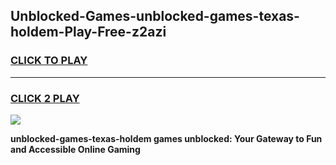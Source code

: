 
## Unblocked-Games-unblocked-games-texas-holdem-Play-Free-z2azi
<h3>
<a href="https://premium76.site?title=unblocked-games-texas-holdem&ref=18A">CLICK TO PLAY</a></h3>
<hr>

<h3>
<a href="https://premium76.site?title=unblocked-games-texas-holdem&ref=18A">CLICK 2 PLAY</a>
  
</h3>

<a href="https://premium76.site?title=unblocked-games-texas-holdem&ref=18A"><img src="https://clearcache.store/games.png"></a>


**unblocked-games-texas-holdem games unblocked: Your Gateway to Fun and Accessible Online Gaming**
